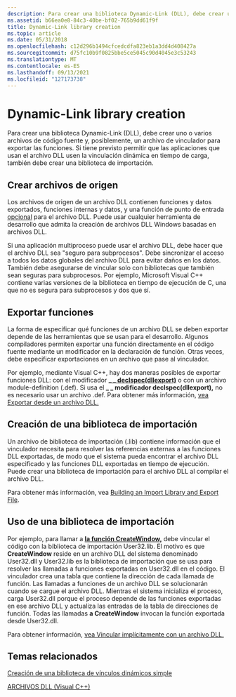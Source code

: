 ```yaml
---
description: Para crear una biblioteca Dynamic-Link (DLL), debe crear uno o varios archivos de código fuente y, posiblemente, un archivo de vinculador para exportar las funciones.
ms.assetid: b66ea0e8-84c3-40be-bf02-765b9dd61f9f
title: Dynamic-Link library creation
ms.topic: article
ms.date: 05/31/2018
ms.openlocfilehash: c12d296b1494cfcedcdfa823eb1a3dd4d408427a
ms.sourcegitcommit: d75fc10b9f0825bbe5ce5045c90d4045e3c53243
ms.translationtype: MT
ms.contentlocale: es-ES
ms.lasthandoff: 09/13/2021
ms.locfileid: "127173738"
---
```

# <a name="dynamic-link-library-creation"></a>Dynamic-Link library creation

Para crear una biblioteca Dynamic-Link (DLL), debe crear uno o varios archivos de código fuente y, posiblemente, un archivo de vinculador para exportar las funciones. Si tiene previsto permitir que las aplicaciones que usan el archivo DLL usen la vinculación dinámica en tiempo de carga, también debe crear una biblioteca de importación.

## <a name="creating-source-files"></a>Crear archivos de origen

Los archivos de origen de un archivo DLL contienen funciones y datos exportados, funciones internas y datos, y una función de punto de entrada [opcional](dynamic-link-library-entry-point-function.md) para el archivo DLL. Puede usar cualquier herramienta de desarrollo que admita la creación de archivos DLL Windows basadas en archivos DLL.

Si una aplicación multiproceso puede usar el archivo DLL, debe hacer que el archivo DLL sea "seguro para subprocesos". Debe sincronizar el acceso a todos los datos globales del archivo DLL para evitar daños en los datos. También debe asegurarse de vincular solo con bibliotecas que también sean seguras para subprocesos. Por ejemplo, Microsoft Visual C++ contiene varias versiones de la biblioteca en tiempo de ejecución de C, una que no es segura para subprocesos y dos que sí.

## <a name="exporting-functions"></a>Exportar funciones

La forma de especificar qué funciones de un archivo DLL se deben exportar depende de las herramientas que se usan para el desarrollo. Algunos compiladores permiten exportar una función directamente en el código fuente mediante un modificador en la declaración de función. Otras veces, debe especificar exportaciones en un archivo que pase al vinculador.

Por ejemplo, mediante Visual C++, hay dos maneras posibles de exportar funciones DLL: con el modificador [**\_ \_ declspec(dllexport)**](https://msdn.microsoft.com/library/3y1sfaz2(v=VS.71).aspx) o con un archivo module-definition (.def). Si usa el **\_ \_ modificador declspec(dllexport),** no es necesario usar un archivo .def. Para obtener más información, [vea Exportar desde un archivo DLL.](/cpp/build/exporting-from-a-dll?view=vs-2019)

## <a name="creating-an-import-library"></a>Creación de una biblioteca de importación

Un archivo de biblioteca de importación (.lib) contiene información que el vinculador necesita para resolver las referencias externas a las funciones DLL exportadas, de modo que el sistema pueda encontrar el archivo DLL especificado y las funciones DLL exportadas en tiempo de ejecución. Puede crear una biblioteca de importación para el archivo DLL al compilar el archivo DLL.

Para obtener más información, vea [Building an Import Library and Export File](/cpp/build/reference/building-an-import-library-and-export-file?view=vs-2019).

## <a name="using-an-import-library"></a>Uso de una biblioteca de importación

Por ejemplo, para llamar a [**la función CreateWindow,**](/windows/win32/api/winuser/nf-winuser-createwindowa) debe vincular el código con la biblioteca de importación User32.lib. El motivo es que **CreateWindow** reside en un archivo DLL del sistema denominado User32.dll y User32.lib es la biblioteca de importación que se usa para resolver las llamadas a funciones exportadas en User32.dll en el código. El vinculador crea una tabla que contiene la dirección de cada llamada de función. Las llamadas a funciones de un archivo DLL se solucionarán cuando se cargue el archivo DLL. Mientras el sistema inicializa el proceso, carga User32.dll porque el proceso depende de las funciones exportadas en ese archivo DLL y actualiza las entradas de la tabla de direcciones de función. Todas las llamadas **a CreateWindow** invocan la función exportada desde User32.dll.

Para obtener información, [vea Vincular implícitamente con un archivo DLL.](/previous-versions/d14wsce5(v=vs.140))

## <a name="related-topics"></a>Temas relacionados

<dl> <dt>

[Creación de una biblioteca de vínculos dinámicos simple](creating-a-simple-dynamic-link-library.md)
</dt> <dt>

[ARCHIVOS DLL (Visual C++)](/cpp/build/dlls-in-visual-cpp?view=vs-2019)
</dt> </dl>

 

 
